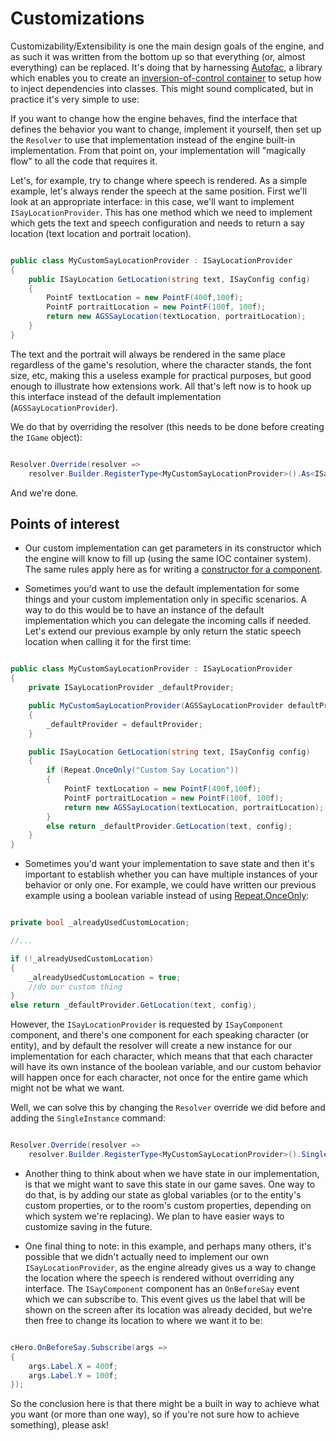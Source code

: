 # Customizations

Customizability/Extensibility is one the main design goals of the engine, and as such it was written from the bottom up so that everything (or, almost everything) can be replaced.
It's doing that by harnessing [Autofac](https://autofac.org/), a library which enables you to create an [inversion-of-control container](https://en.wikipedia.org/wiki/Inversion_of_control) to setup how to inject dependencies into classes.
This might sound complicated, but in practice it's very simple to use:

If you want to change how the engine behaves, find the interface that defines the behavior you want to change, implement it yourself, then set up the `Resolver` to use that implementation instead of the engine built-in implementation. From that point on, your implementation will "magically flow" to all the code that requires it.

Let's, for example, try to change where speech is rendered. As a simple example, let's always render the speech at the same position.
First we'll look at an appropriate interface: in this case, we'll want to implement `ISayLocationProvider`. 
This has one method which we need to implement which gets the text and speech configuration and needs to return a say location (text location and portrait location).

```csharp

public class MyCustomSayLocationProvider : ISayLocationProvider
{
    public ISayLocation GetLocation(string text, ISayConfig config)
    {
        PointF textLocation = new PointF(400f,100f);
        PointF portraitLocation = new PointF(100f, 100f);
        return new AGSSayLocation(textLocation, portraitLocation);
    }
}

```

The text and the portrait will always be rendered in the same place regardless of the game's resolution, where the character stands, the font size, etc, making this a useless example for practical purposes, but good enough to illustrate how extensions work.
All that's left now is to hook up this interface instead of the default implementation (`AGSSayLocationProvider`).

We do that by overriding the resolver (this needs to be done before creating the `IGame` object):

```csharp

Resolver.Override(resolver => 
    resolver.Builder.RegisterType<MyCustomSayLocationProvider>().As<ISayLocationProvider>());

```

And we're done.

## Points of interest

- Our custom implementation can get parameters in its constructor which the engine will know to fill up (using the same IOC container system). The same rules apply here as for writing a [constructor for a component](entities.md#constructor).

- Sometimes you'd want to use the default implementation for some things and your custom implementation only in specific scenarios. A way to do this would be to have an instance of the default implementation which you can delegate the incoming calls if needed. Let's extend our previous example by only return the static speech location when calling it for the first time:

```csharp

public class MyCustomSayLocationProvider : ISayLocationProvider
{
    private ISayLocationProvider _defaultProvider;

    public MyCustomSayLocationProvider(AGSSayLocationProvider defaultProvider)
    {
        _defaultProvider = defaultProvider;
    }

    public ISayLocation GetLocation(string text, ISayConfig config)
    {
        if (Repeat.OnceOnly("Custom Say Location"))
        {
            PointF textLocation = new PointF(400f,100f);
            PointF portraitLocation = new PointF(100f, 100f);
            return new AGSSayLocation(textLocation, portraitLocation);
        }
        else return _defaultProvider.GetLocation(text, config);
    }
}

```

- Sometimes you'd want your implementation to save state and then it's important to establish whether you can have multiple instances of your behavior or only one. For example, we could have written our previous example using a boolean variable instead of using [Repeat.OnceOnly](repeat.md):

```csharp

private bool _alreadyUsedCustomLocation;

//...

if (!_alreadyUsedCustomLocation)
{
    _alreadyUsedCustomLocation = true;
    //do our custom thing
}
else return _defaultProvider.GetLocation(text, config);

```

However, the `ISayLocationProvider` is requested by `ISayComponent` component, and there's one component for each speaking character (or entity), and by default the resolver will create a new instance for our implementation for each character, which means that that each character will have its own instance of the boolean variable, and our custom behavior will happen once for each character, not once for the entire game which might not be what we want.

Well, we can solve this by changing the `Resolver` override we did before and adding the `SingleInstance` command:

```csharp

Resolver.Override(resolver => 
    resolver.Builder.RegisterType<MyCustomSayLocationProvider>().SingleInstance().As<ISayLocationProvider>());

```

- Another thing to think about when we have state in our implementation, is that we might want to save this state in our game saves. One way to do that, is by adding our state as global variables (or to the entity's custom properties, or to the room's custom properties, depending on which system we're replacing). We plan to have easier ways to customize saving in the future.

- One final thing to note: in this example, and perhaps many others, it's possible that we didn't actually need to implement our own `ISayLocationProvider`, as the engine already gives us a way to change the location where the speech is rendered without overriding any interface. The `ISayComponent` component has an `OnBeforeSay` event which we can subscribe to. This event gives us the label that will be shown on the screen after its location was already decided, but we're then free to change its location to where we want it to be:

```csharp

cHero.OnBeforeSay.Subscribe(args => 
{
    args.Label.X = 400f;
    args.Label.Y = 100f;
});

```

So the conclusion here is that there might be a built in way to achieve what you want (or more than one way), so if you're not sure how to achieve something), please ask!